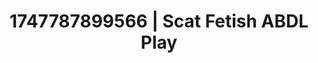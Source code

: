 ---
categories:
- BDSM whisper
- Asian
- Erotic vulnerability
- Tradwife
- Sneaker fetish
image: /assets/images/1747787899566.jpg
layout: post
seo:
  description: Featured content with artistic Scat Fetish, ABDL Play. HD images available.
  keywords: Scat Fetish, ABDL Play
  og_image: /assets/images/1747787899566.jpg
  schema_type: VisualArtwork
tags:
- ABDL Play
- '#1747787899566'
- Scat Fetish
title: 1747787899566 | Scat Fetish ABDL Play
---